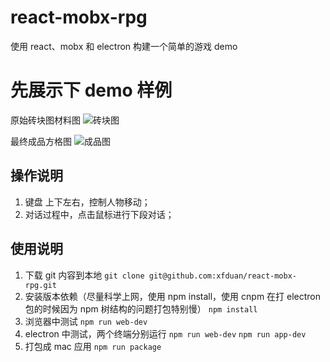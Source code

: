 # react-mobx-rpg
使用 react、mobx 和 electron 构建一个简单的游戏 demo

# 先展示下 demo 样例

原始砖块图材料图
![砖块图](http://static.olitan.top/world-map-yjzyqr65.jpg)

最终成品方格图
![成品图](http://static.olitan.top/rpg-demo.jpeg)

## 操作说明
1. 键盘 上下左右，控制人物移动；
2. 对话过程中，点击鼠标进行下段对话；

## 使用说明
1. 下载 git 内容到本地
`` git clone git@github.com:xfduan/react-mobx-rpg.git ``
2. 安装版本依赖（尽量科学上网，使用 npm install，使用 cnpm 在打 electron 包的时候因为 npm 树结构的问题打包特别慢）
`` npm install ``
3. 浏览器中测试
`` npm run web-dev ``
4. electron 中测试，两个终端分别运行
`` npm run web-dev ``
`` npm run app-dev ``
5. 打包成 mac 应用
`` npm run package ``

